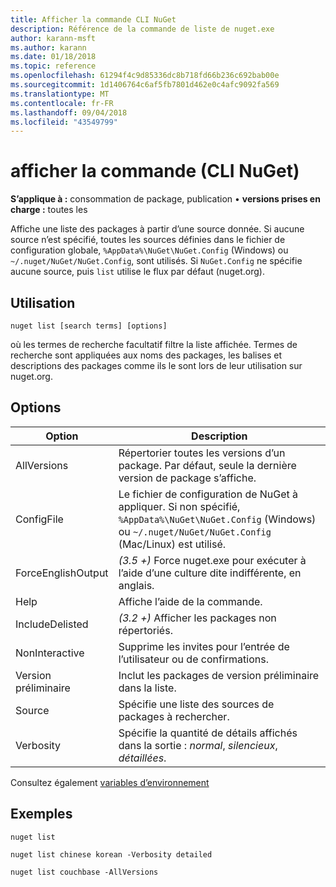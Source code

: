 ```yaml
---
title: Afficher la commande CLI NuGet
description: Référence de la commande de liste de nuget.exe
author: karann-msft
ms.author: karann
ms.date: 01/18/2018
ms.topic: reference
ms.openlocfilehash: 61294f4c9d85336dc8b718fd66b236c692bab00e
ms.sourcegitcommit: 1d1406764c6af5fb7801d462e0c4afc9092fa569
ms.translationtype: MT
ms.contentlocale: fr-FR
ms.lasthandoff: 09/04/2018
ms.locfileid: "43549799"
---
```

# <a name="list-command-nuget-cli"></a>afficher la commande (CLI NuGet)

**S’applique à :** consommation de package, publication &bullet; **versions prises en charge :** toutes les

Affiche une liste des packages à partir d’une source donnée. Si aucune source n’est spécifié, toutes les sources définies dans le fichier de configuration globale, `%AppData%\NuGet\NuGet.Config` (Windows) ou `~/.nuget/NuGet/NuGet.Config`, sont utilisés. Si `NuGet.Config` ne spécifie aucune source, puis `list` utilise le flux par défaut (nuget.org).

## <a name="usage"></a>Utilisation

```cli
nuget list [search terms] [options]
```

où les termes de recherche facultatif filtre la liste affichée. Termes de recherche sont appliquées aux noms des packages, les balises et descriptions des packages comme ils le sont lors de leur utilisation sur nuget.org.

## <a name="options"></a>Options

| Option | Description |
| --- | --- |
| AllVersions | Répertorier toutes les versions d’un package. Par défaut, seule la dernière version de package s’affiche. |
| ConfigFile | Le fichier de configuration de NuGet à appliquer. Si non spécifié, `%AppData%\NuGet\NuGet.Config` (Windows) ou `~/.nuget/NuGet/NuGet.Config` (Mac/Linux) est utilisé.|
| ForceEnglishOutput | *(3.5 +)* Force nuget.exe pour exécuter à l’aide d’une culture dite indifférente, en anglais. |
| Help | Affiche l’aide de la commande. |
| IncludeDelisted | *(3.2 +)*  Afficher les packages non répertoriés. |
| NonInteractive | Supprime les invites pour l’entrée de l’utilisateur ou de confirmations. |
| Version préliminaire | Inclut les packages de version préliminaire dans la liste. |
| Source | Spécifie une liste des sources de packages à rechercher. |
| Verbosity | Spécifie la quantité de détails affichés dans la sortie : *normal*, *silencieux*, *détaillées*. |

Consultez également [variables d’environnement](cli-ref-environment-variables.md)

## <a name="examples"></a>Exemples

```cli
nuget list

nuget list chinese korean -Verbosity detailed

nuget list couchbase -AllVersions
```
